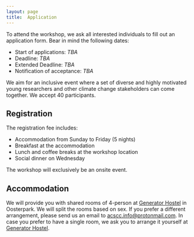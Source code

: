 ```yaml
---
layout: page
title:  Application
---
```


To attend the workshop, we ask all interested individuals to fill out an application form. Bear in mind the following dates:

- Start of applications: *TBA*
- Deadline: *TBA*
- Extended Deadline: *TBA*
- Notification of acceptance: *TBA*

We aim for an inclusive event where a set of diverse and highly motivated young researchers and other climate change stakeholders can come together. We accept 40 participants.

## Registration

The registration fee includes:
- Accommodation from Sunday to Friday (5 nights)
- Breakfast at the accommodation
- Lunch and coffee breaks at the workshop location
- Social dinner on Wednesday

The workshop will exclusively be an onsite event.

## Accommodation

We will provide you with shared rooms of 4-person at [Generator Hostel](https://staygenerator.com/hostels/amsterdam) in Oosterpark. We will split the rooms based on sex. If you prefer a different arrangement, please send us an email to [acscc.info@protonmail.com](mailto:acscc.info@protonmail.com). In case you prefer to have a single room, we ask you to arrange it yourself at [Generator Hostel](https://staygenerator.com/hostels/amsterdam).

